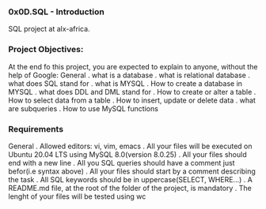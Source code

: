 ### 0x0D.SQL - Introduction
SQL project at alx-africa.

### Project Objectives:
At the end fo this project, you are expected to explain to anyone, without the help of Google:
General
. what is a database
. what is relational database
. what does SQL stand for
. what is MYSQL
. How to create a database in MYSQL
. what does DDL and DML stand for
. How to create or alter a table
. How to select data from a table
. How to insert, update or delete data
. what are subqueries
. How to use MySQL functions
### Requirements
General
. Allowed editors: vi, vim, emacs
. All your files will be executed on Ubuntu 20.04 LTS using MySQL 8.0(version 8.0.25)
. All your files should end with a new line
. All you SQL queries should have a comment just befor(i.e syntax above)
. All your files should start by a comment describing the task
. All SQL keywords should be in uppercase(SELECT, WHERE...)
. A README.md file, at the root of the folder of the project, is mandatory
. The lenght of your files will be tested using wc
